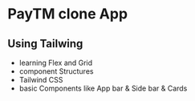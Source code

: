 # PayTM clone App 
## Using Tailwing 

- learning Flex and Grid
- component Structures
- Tailwind CSS
- basic Components like App bar & Side bar & Cards 
